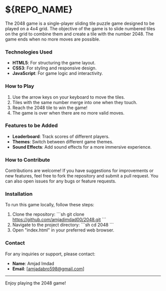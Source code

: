 # ${REPO_NAME}

The 2048 game is a single-player sliding tile puzzle game designed to be played on a 4x4 grid. The objective of the game is to slide numbered tiles on the grid to combine them and create a tile with the number 2048. The game ends when no more moves are possible.

### Technologies Used

- **HTML5**: For structuring the game layout.
- **CSS3**: For styling and responsive design.
- **JavaScript**: For game logic and interactivity.

### How to Play

1. Use the arrow keys on your keyboard to move the tiles.
2. Tiles with the same number merge into one when they touch.
3. Reach the 2048 tile to win the game!
4. The game is over when there are no more valid moves.

### Features to be Added

- **Leaderboard**: Track scores of different players.
- **Themes**: Switch between different game themes.
- **Sound Effects**: Add sound effects for a more immersive experience.

### How to Contribute

Contributions are welcome! If you have suggestions for improvements or new features, feel free to fork the repository and submit a pull request. You can also open issues for any bugs or feature requests.

### Installation

To run this game locally, follow these steps:

1. Clone the repository:
   \`\`\`sh
   git clone https://github.com/amjadimdad00/2048.git
   \`\`\`
2. Navigate to the project directory:
   \`\`\`sh
   cd 2048
   \`\`\`
3. Open "index.html" in your preferred web browser.

### Contact

For any inquiries or support, please contact:

- **Name**: Amjad Imdad
- **Email**: [amjadabro598@gmail.com]

---

Enjoy playing the 2048 game!
